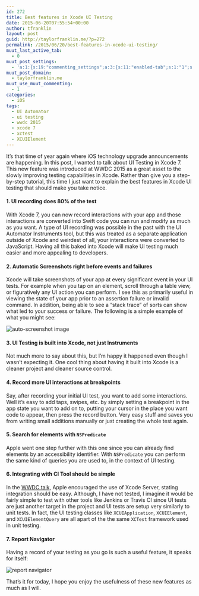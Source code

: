 ```yaml
---
id: 272
title: Best features in Xcode UI Testing
date: 2015-06-20T07:55:54+00:00
author: tfranklin
layout: post
guid: http://taylorfranklin.me/?p=272
permalink: /2015/06/20/best-features-in-xcode-ui-testing/
muut_last_active_tab:
  - 0
muut_post_settings:
  - 'a:1:{s:19:"commenting_settings";a:3:{s:11:"enabled-tab";s:1:"1";s:4:"type";s:4:"flat";s:15:"disable_uploads";s:1:"0";}}'
muut_post_domain:
  - taylorfranklin.me
muut_use_muut_commenting:
  - 1
categories:
  - iOS
tags:
  - UI Automator
  - ui testing
  - wwdc 2015
  - xcode 7
  - xctest
  - XCUIElement
---
```

It&#8217;s that time of year again where iOS technology upgrade announcements are happening. In this post, I wanted to talk about UI Testing in Xcode 7. This new feature was introduced at WWDC 2015 as a great asset to the slowly improving testing capabilities in Xcode. Rather than give you a step-by-step tutorial, this time I just want to explain the best features in Xcode UI testing that should make you take notice.

#### 1. UI recording does 80% of the test

With Xcode 7, you can now record interactions with your app and those interactions are converted into Swift code you can run and modify as much as you want. A type of UI recording was possible in the past with the UI Automator Instruments tool, but this was treated as a separate application outside of Xcode and weirdest of all, your interactions were converted to JavaScript. Having all this baked into Xcode will make UI testing much easier and more appealing to developers.

#### 2. Automatic Screenshots right before events and failures

Xcode will take screenshots of your app at every significant event in your UI tests. For example when you tap on an element, scroll through a table view, or figuratively any UI action you can perform. I see this as primarily useful in viewing the state of your app prior to an assertion failure or invalid command. In addition, being able to see a &#8220;stack trace&#8221; of sorts can show what led to your success or failure. The following is a simple example of what you might see:

<img src="{{ site.url }}/images/2015/06/Screen-Shot-2015-06-19-at-7.11.32-PM-1200x750.png" alt="auto-screenshot image">


#### 3. UI Testing is built into Xcode, not just Instruments

Not much more to say about this, but I&#8217;m happy it happened even though I wasn&#8217;t expecting it. One cool thing about having it built into Xcode is a cleaner project and cleaner source control.

#### 4. Record more UI interactions at breakpoints

Say, after recording your initial UI test, you want to add some interactions. Well it&#8217;s easy to add taps, swipes, etc. by simply setting a breakpoint in the app state you want to add on to, putting your cursor in the place you want code to appear, then press the record button. Very easy stuff and saves you from writing small additions manually or just creating the whole test again.

#### 5. Search for elements with `NSPredicate`

Apple went one step further with this one since you can already find elements by an accessibility identifier. With `NSPredicate` you can perform the same kind of queries you are used to, in the context of UI testing.

#### 6. Integrating with CI Tool should be simple

In the <a href="https://developer.apple.com/videos/wwdc/2015/?id=406" target="_blank">WWDC talk</a>, Apple encouraged the use of Xcode Server, stating integration should be easy. Although, I have not tested, I imagine it would be fairly simple to test with other tools like Jenkins or Travis CI since UI tests are just another target in the project and UI tests are setup very similarly to unit tests. In fact, the UI testing classes like `XCUIApplication`, `XCUIElement`, and `XCUIElementQuery` are all apart of the the same `XCTest` framework used in unit testing.

#### 7. Report Navigator

Having a record of your testing as you go is such a useful feature, it speaks for itself:

<img src="{{ site.url }}/images/2015/06/Screen-Shot-2015-06-19-at-7.41.46-PM.png" alt="report navigator">

That&#8217;s it for today, I hope you enjoy the usefulness of these new features as much as I will.
